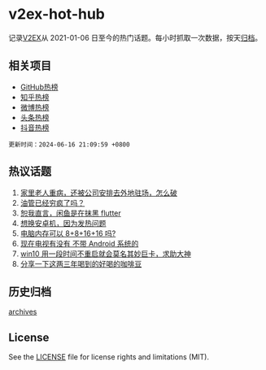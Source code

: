 # v2ex-hot-hub

 记录[V2EX](https://www.v2ex.com/)从 2021-01-06 日至今的热门话题。每小时抓取一次数据，按天[归档](archives)。
 
 ## 相关项目

- [GitHub热榜](https://github.com/lonnyzhang423/github-hot-hub)
- [知乎热榜](https://github.com/lonnyzhang423/zhihu-hot-hub)
- [微博热榜](https://github.com/lonnyzhang423/weibo-hot-hub)
- [头条热榜](https://github.com/lonnyzhang423/toutiao-hot-hub)
- [抖音热榜](https://github.com/lonnyzhang423/douyin-hot-hub)


 `更新时间：2024-06-16 21:09:59 +0800`

## 热议话题

1. [家里老人重病，还被公司安排去外地驻场，怎么破](https://www.v2ex.com/t/1049843)
1. [油管已经穷疯了吗？](https://www.v2ex.com/t/1049851)
1. [恕我直言，闲鱼是在抹黑 flutter](https://www.v2ex.com/t/1049849)
1. [想换安卓机，因为发热问题](https://www.v2ex.com/t/1049912)
1. [电脑内存可以 8+8+16+16 吗?](https://www.v2ex.com/t/1049922)
1. [现在电视有没有 不带 Android 系统的](https://www.v2ex.com/t/1049940)
1. [win10 用一段时间不重启就会莫名其妙巨卡，求助大神](https://www.v2ex.com/t/1049887)
1. [分享一下这两三年喝到的好喝的咖啡豆](https://www.v2ex.com/t/1049943)

## 历史归档

[archives](archives)

## License

See the [LICENSE](LICENSE) file for license rights and limitations (MIT).
